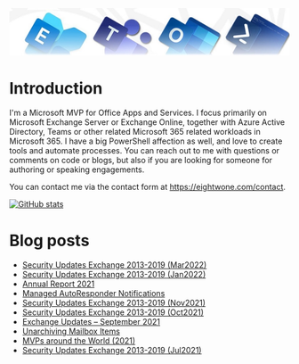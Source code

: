 ![Banner](assets/Metro_v6_Banner_GitHub.jpg)

# Introduction

I'm a Microsoft MVP for Office Apps and Services. I focus primarily on Microsoft Exchange Server or Exchange Online, together with Azure Active Directory, Teams or other related Microsoft 365 related workloads in Microsoft 365. I have a big PowerShell affection as well, and love to create tools and automate processes. You can reach out to me with questions or comments on code or blogs, but also if you are looking for someone for authoring or speaking engagements.

You can contact me via the contact form at https://eightwone.com/contact.

[![GitHub stats](https://github-readme-stats.vercel.app/api?username=michelderooij&theme=dark&show_icons=true)](https://github.com/anuraghazra/github-readme-stats)

# Blog posts
<!-- BLOG-POST-LIST:START -->
- [Security Updates Exchange 2013-2019 &lpar;Mar2022&rpar;](https://eightwone.com/2022/03/08/security-updates-exchange-2013-2019-mar2022/)
- [Security Updates Exchange 2013-2019 &lpar;Jan2022&rpar;](https://eightwone.com/2022/01/11/security-updates-exchange-2013-2019-jan2022/)
- [Annual Report 2021](https://eightwone.com/2022/01/09/annual-report-2021/)
- [Managed AutoResponder Notifications](https://eightwone.com/2021/12/13/managed-autoresponder-notificiation/)
- [Security Updates Exchange 2013-2019 &lpar;Nov2021&rpar;](https://eightwone.com/2021/11/09/security-updates-exchange-2013-2019-nov2021/)
- [Security Updates Exchange 2013-2019 &lpar;Oct2021&rpar;](https://eightwone.com/2021/10/12/security-updates-exchange-2013-2019-oct2021/)
- [Exchange Updates – September 2021](https://eightwone.com/2021/09/28/exchange-updates-september-2021/)
- [Unarchiving Mailbox Items](https://eightwone.com/2021/08/14/unarchiving-mailbox-items/)
- [MVPs around the World &lpar;2021&rpar;](https://eightwone.com/2021/07/29/mvps-around-the-world-2021/)
- [Security Updates Exchange 2013-2019 &lpar;Jul2021&rpar;](https://eightwone.com/2021/07/13/security-updates-exchange-2013-2019-jun2021/)
<!-- BLOG-POST-LIST:END -->
